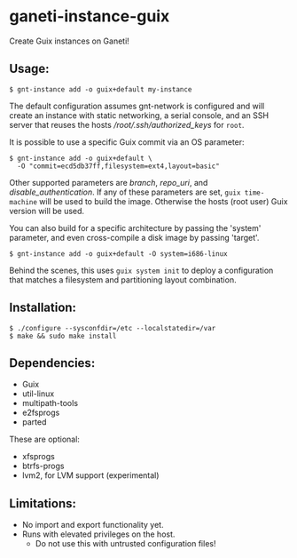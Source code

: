 # ganeti-instance-guix

Create Guix instances on Ganeti!

## Usage:

    $ gnt-instance add -o guix+default my-instance

The default configuration assumes gnt-network is configured and will
create an instance with static networking, a serial console, and an SSH
server that reuses the hosts */root/.ssh/authorized_keys* for `root`.

It is possible to use a specific Guix commit via an OS parameter:

    $ gnt-instance add -o guix+default \
      -O "commit=ecd5db37ff,filesystem=ext4,layout=basic"

Other supported parameters are *branch*, *repo_uri*, and
*disable_authentication*.  If any of these parameters are set,
`guix time-machine` will be used to build the image.  Otherwise the hosts
(root user) Guix version will be used.

You can also build for a specific architecture by passing the 'system'
parameter, and even cross-compile a disk image by passing 'target'.

    $ gnt-instance add -o guix+default -O system=i686-linux

Behind the scenes, this uses `guix system init` to deploy a configuration
that matches a filesystem and partitioning layout combination.

## Installation:

    $ ./configure --sysconfdir=/etc --localstatedir=/var
    $ make && sudo make install

## Dependencies:

* Guix
* util-linux
* multipath-tools
* e2fsprogs
* parted

These are optional:

* xfsprogs
* btrfs-progs
* lvm2, for LVM support (experimental)

## Limitations:

* No import and export functionality yet.
* Runs with elevated privileges on the host.
  * Do not use this with untrusted configuration files!
